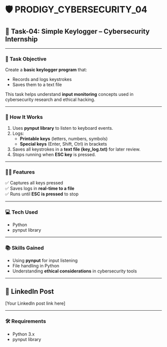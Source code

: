 # 🛡️ PRODIGY_CYBERSECURITY_04

## 🔐 Task-04: Simple Keylogger – Cybersecurity Internship

---

### 📌 Task Objective
Create a **basic keylogger program** that:

- Records and logs keystrokes
- Saves them to a text file

This task helps understand **input monitoring** concepts used in cybersecurity research and ethical hacking.

---

### 🧠 How It Works
1. Uses **pynput library** to listen to keyboard events.  
2. Logs:
   - **Printable keys** (letters, numbers, symbols)
   - **Special keys** (Enter, Shift, Ctrl) in brackets  
3. Saves all keystrokes in a **text file (key_log.txt)** for later review.  
4. Stops running when **ESC key** is pressed.

---

### 🧑‍💻 Features
✅ Captures all keys pressed  
✅ Saves logs in **real-time to a file**  
✅ Runs until **ESC is pressed** to stop

---

### 💻 Tech Used
- Python
- pynput library

---

### 📚 Skills Gained
- Using **pynput** for input listening  
- File handling in Python  
- Understanding **ethical considerations** in cybersecurity tools

---

## 🔗 LinkedIn Post
[Your LinkedIn post link here]

---


### 🛠️ Requirements
- Python 3.x
- pynput library


